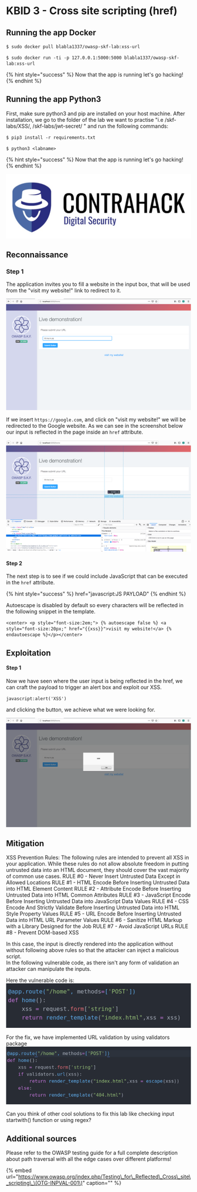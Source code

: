# KBID 3 - Cross site scripting \(href\)

## Running the app Docker

```text
$ sudo docker pull blabla1337/owasp-skf-lab:xss-url
```

```text
$ sudo docker run -ti -p 127.0.0.1:5000:5000 blabla1337/owasp-skf-lab:xss-url
```

{% hint style="success" %}
Now that the app is running let's go hacking!
{% endhint %}

## Running the app Python3

First, make sure python3 and pip are installed on your host machine.
After installation, we go to the folder of the lab we want to practise
"i.e /skf-labs/XSS/, /skf-labs/jwt-secret/ " and run the following commands:

```
$ pip3 install -r requirements.txt
```

```
$ python3 <labname>
```

{% hint style="success" %}
 Now that the app is running let's go hacking!
{% endhint %}


![Docker image and write-up thanks to Contrahack.io !](.gitbook/assets/screen-shot-2019-03-04-at-21.33.32.png)

## Reconnaissance

### Step 1

The application invites you to fill a website in the input box, that will be used from the "visit my website!" link to redirect to it.

![](.gitbook/assets/xss-href-1.png)

If we insert `https://google.com`, and click on "visit my website!" we will be redirected to the Google website. As we can see in the screenshot below our input is reflected in the page inside an `href` attribute.

![](.gitbook/assets/xss-href-2.png)

#### Step 2

The next step is to see if we could include JavaScript that can be executed in the `href` attribute.

{% hint style="success" %}
href="javascript:JS PAYLOAD"
{% endhint %}

Autoescape is disabled by default so every characters will be reflected in the following snippet in the template.

```markup
<center> <p style="font-size:2em;"> {% autoescape false %} <a style="font-size:20px;" href="{{xss}}">visit my website!</a> {% endautoescape %}</p></center>
```

## Exploitation

#### Step 1

Now we have seen where the user input is being reflected in the href, we can craft the payload to trigger an alert box and exploit our XSS.

```markup
javascript:alert('XSS')
```

and clicking the button, we achieve what we were looking for.

![](.gitbook/assets/xss-href-3.png)


## Mitigation
XSS Prevention Rules:
The following rules are intended to prevent all XSS in your application. While these rules do not allow absolute freedom in putting untrusted data into an HTML document, they should cover the vast majority of common use cases.
RULE #0 - Never Insert Untrusted Data Except in Allowed Locations
RULE #1 - HTML Encode Before Inserting Untrusted Data into HTML Element Content
RULE #2 - Attribute Encode Before Inserting Untrusted Data into HTML Common Attributes
RULE #3 - JavaScript Encode Before Inserting Untrusted Data into JavaScript Data Values
RULE #4 - CSS Encode And Strictly Validate Before Inserting Untrusted Data into HTML Style Property Values
RULE #5 - URL Encode Before Inserting Untrusted Data into HTML URL Parameter Values
RULE #6 - Sanitize HTML Markup with a Library Designed for the Job
RULE #7 - Avoid JavaScript URLs
RULE #8 - Prevent DOM-based XSS

In this case, the input is directly rendered into the application without without following above rules so that the attacker can inject a malicious script.\
In the following vulnerable code, as there isn't any form of validation an attacker can manipulate the inputs.

Here the vulnerable code is:
![](.gitbook/assets/xssurlold.png)

For the fix, we have implemented URL validation by using validators package
![](.gitbook/assets/xssurlnew.png)

Can you think of other cool solutions to fix this lab like checking input startwith() function or using regex?



## Additional sources

Please refer to the OWASP testing guide for a full complete description about path traversal with all the edge cases over different platforms!

{% embed url="https://www.owasp.org/index.php/Testing\_for\_Reflected\_Cross\_site\_scripting\_\(OTG-INPVAL-001\)" caption="" %}
